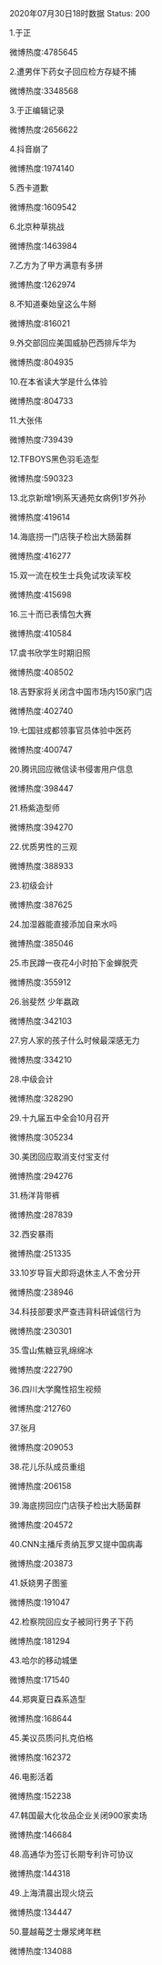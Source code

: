 2020年07月30日18时数据
Status: 200

1.于正

微博热度:4785645

2.遭男伴下药女子回应检方存疑不捕

微博热度:3348568

3.于正编辑记录

微博热度:2656622

4.抖音崩了

微博热度:1974140

5.西卡道歉

微博热度:1609542

6.北京种草挑战

微博热度:1463984

7.乙方为了甲方满意有多拼

微博热度:1262974

8.不知道秦始皇这么牛掰

微博热度:816021

9.外交部回应美国威胁巴西排斥华为

微博热度:804935

10.在本省读大学是什么体验

微博热度:804733

11.大张伟

微博热度:739439

12.TFBOYS黑色羽毛造型

微博热度:590323

13.北京新增1例系天通苑女病例1岁外孙

微博热度:419614

14.海底捞一门店筷子检出大肠菌群

微博热度:416277

15.双一流在校生士兵免试攻读军校

微博热度:415698

16.三十而已表情包大赛

微博热度:410584

17.虞书欣学生时期旧照

微博热度:408502

18.吉野家将关闭含中国市场内150家门店

微博热度:402740

19.七国驻成都领事官员体验中医药

微博热度:400747

20.腾讯回应微信读书侵害用户信息

微博热度:398447

21.杨紫造型师

微博热度:394270

22.优质男性的三观

微博热度:388933

23.初级会计

微博热度:387625

24.加湿器能直接添加自来水吗

微博热度:385046

25.市民蹲一夜花4小时拍下金蝉脱壳

微博热度:355912

26.翁斐然 少年嬴政

微博热度:342103

27.穷人家的孩子什么时候最深感无力

微博热度:334210

28.中级会计

微博热度:328290

29.十九届五中全会10月召开

微博热度:305234

30.美团回应取消支付宝支付

微博热度:294276

31.杨洋背带裤

微博热度:287839

32.西安暴雨

微博热度:251335

33.10岁导盲犬即将退休主人不舍分开

微博热度:238946

34.科技部要求严查违背科研诚信行为

微博热度:230301

35.雪山焦糖豆乳绵绵冰

微博热度:222790

36.四川大学魔性招生视频

微博热度:212760

37.张月

微博热度:209053

38.花儿乐队成员重组

微博热度:206158

39.海底捞回应门店筷子检出大肠菌群

微博热度:204572

40.CNN主播斥责纳瓦罗又提中国病毒

微博热度:203873

41.妖娆男子图鉴

微博热度:191047

42.检察院回应女子被同行男子下药

微博热度:181294

43.哈尔的移动城堡

微博热度:171540

44.郑爽夏日森系造型

微博热度:168644

45.美议员质问扎克伯格

微博热度:162372

46.电影活着

微博热度:152238

47.韩国最大化妆品企业关闭900家卖场

微博热度:146684

48.高通华为签订长期专利许可协议

微博热度:144318

49.上海清晨出现火烧云

微博热度:134447

50.蔓越莓芝士爆浆烤年糕

微博热度:134088

